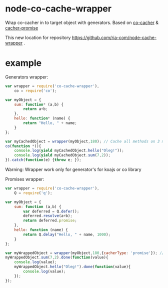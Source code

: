 node-co-cache-wrapper
=====================

Wrap co-cacher in to target object with generators. Based on [co-cacher](https://github.com/ria-com/node-co-cacher) & [cacher-promise](https://github.com/ria-com/node-co-cacher)

This new location for repository https://github.com/ria-com/node-cache-wrapper .


example
=======

Generators wrapper:
```javascript
var wrapper = require('co-cache-wrapper'),
    co = require('co');

var myObject = {
    sum: function* (a,b) {
        return a+b;
    },
    hello: function* (name) {
        return "Hello, " + name;
    }
};

var myCachedObject = wrapper(myObject,180); // Cache all methods on 3 min
co(function *(){
    console.log(yield myCachedObject.hello("Oleg!"));
    console.log(yield myCachedObject.sum(7,2));
}).catch(function(e) {throw e; });
```
Warning: Wrapper work only for generator's for koajs or co library


Promises wrapper:
```javascript
var wrapper = require('co-cache-wrapper'),
    Q = require('q');

var myObject = {
    sum: function (a,b) {
        var deferred = Q.defer();
        deferred.resolve(a+b);
        return deferred.promise;
    },
    hello: function (name) {
        return Q.delay("Hello, " + name, 1000);
    }
};

var myWrappedObject = wrapper(myObject,180,{cacherType: 'promise'}); // Cache all methods on 3 min
myWrappedObject.sum(7,2).done(function(value){
    console.log(value);
    myWrappedObject.hello("Oleg!").done(function(value){
        console.log(value);
    });
});
```

